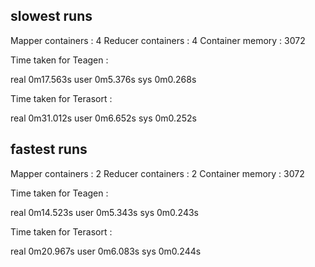 ## slowest runs
 
Mapper containers  : 4
Reducer containers : 4
Container memory   : 3072

Time taken for Teagen :

real    0m17.563s
user    0m5.376s
sys     0m0.268s

Time taken for Terasort :

real    0m31.012s
user    0m6.652s
sys     0m0.252s

 
 
## fastest runs 

Mapper containers  : 2
Reducer containers : 2
Container memory   : 3072

Time taken for Teagen :

real    0m14.523s
user    0m5.343s
sys     0m0.243s

Time taken for Terasort :

real    0m20.967s
user    0m6.083s
sys     0m0.244s
